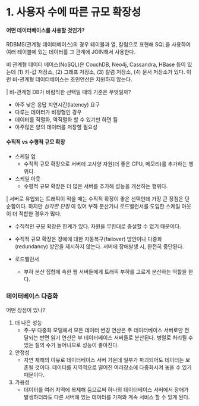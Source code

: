 # 1. 사용자 수에 따른 규모 확장성

#### 어떤 데이터베이스를 사용할 것인가?

RDBMS(관계형 데이터베이스)의 경우 테이블과 열, 칼럼으로 표현해 SQL을 사용하여 여러 테이블에 있는 데이터를 그 관계에 JOIN해서 사용한다.

비 관계형 데이터 베이스(NoSQL)은 CouchDB, Neo4j, Cassandra, HBase 등이 있는데 (1) 키-값 저장소, (2) 그래프 저장소, (3) 칼럼 저장소, (4) 문서 저장소가 있다. 이런 비-관계형 데이터베이스는 조인연산은 지원하지 않는다.

| 비-관계형 DB가 바람직한 선택일 때의 기준은 무엇일까?

* 아주 낮은 응답 지연시간(latency) 요구
* 다루는 데이터가 비정형인 경우
* 데이터를 직렬화, 역직렬화 할 수 있기만 하면 됨
* 아주많은 양의 데이터를 저장할 필요성

#### 수직적 vs 수평적 규모 확장

* 스케일 업
    * 수직적 규모 확장으로 서버에 고사양 자원(더 좋은 CPU, 메모리)를 추가하는 행위다.
* 스케일 아웃
    * 수평적 규모 확장은 더 많은 서버를 추가해 성능을 개선하는 행위다.

| 서버로 유입되는 트래픽이 적을 때는 수직적 확장이 좋은 선택인데 가장 큰 장점은 단순함이다. 하지만 *심각한 단점* 이 있어 부하 분산기나 로드밸런서를 도입한 스케일 아웃이 더 적합한 경우가 많다.
* 수직적인 규모 확장은 한계가 있다. 자원을 무한대로 증설할 수 없기 때문이다.
* 수직적 규모 확장은 장애에 대한 자동복구(failover) 방안이나 다중화(redundancy) 방안을 제시하지 않는다. 서버에 장애발생 시, 완전히 중단된다.

* 로드밸런서
    * 부하 분산 집합에 속한 웹 서버들에게 트래픽 부하를 고르게 분산하는 역할을 한다.

### 데이터베이스 다중화

어떤 장점이 있나?

1. 더 나은 성능
    * 주-부 다중화 모델에서 모든 데이터 변경 연산은 주 데이터베이스 서버로만 전달되는 반면 읽기 연산은 부 데이터베이스 서버들로 분산된다. 병렬로 처리될 수 있는 질의 수가 늘어나므로 성능이 좋아진다.
2. 안정성
    * 자연 재해의 이유로 데이터베이스 서버 가운데 일부가 파괴되어도 데이터는 보존될 것이다. 데이터를 지역적으로 떨어진 여러장소에 다중화시켜 놓을 수 있기 때문이다.
3. 가용성
    * 데이터를 여러 지역에 복제해 둠으로써 하나의 데이터베이스 서버에서 장애가 발생하더라도 다른 서버에 있는 데이터를 가져와 계속 서비스 할 수 있게 된다.

